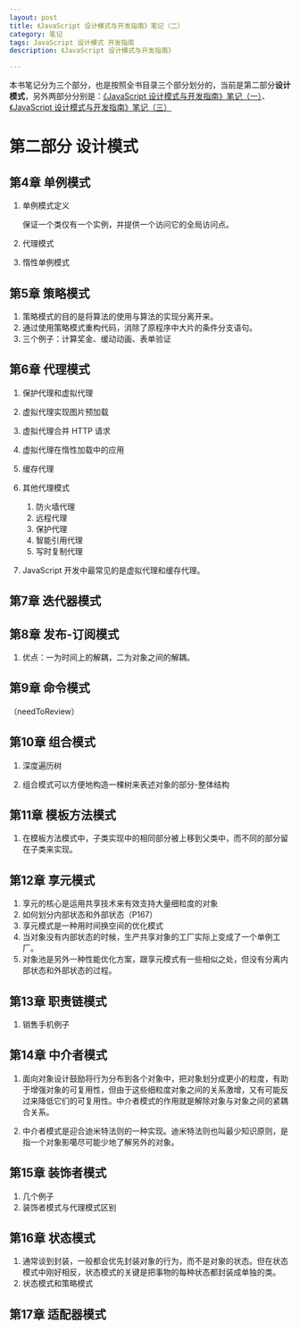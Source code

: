```yaml
---
layout: post
title: 《JavaScript 设计模式与开发指南》笔记（二）
category: 笔记
tags: JavaScript 设计模式 开发指南
description: 《JavaScript 设计模式与开发指南》

---
```


本书笔记分为三个部分，也是按照全书目录三个部分划分的，当前是第二部分**设计模式**，另外两部分分别是：[《JavaScript 设计模式与开发指南》笔记（一）](/2016/03/12javascript-design-pattern-1.html)、[《JavaScript 设计模式与开发指南》笔记（三）](/2016/03/19/javascript-design-pattern-3.html)

# 第二部分 设计模式

## 第4章 单例模式

1. 单例模式定义

	保证一个类仅有一个实例，并提供一个访问它的全局访问点。
	
2. 代理模式
3. 惰性单例模式

## 第5章 策略模式

1. 策略模式的目的是将算法的使用与算法的实现分离开来。
2. 通过使用策略模式重构代码，消除了原程序中大片的条件分支语句。
3. 三个例子：计算奖金、缓动动画、表单验证

## 第6章 代理模式

1. 保护代理和虚拟代理
2. 虚拟代理实现图片预加载
3. 虚拟代理合并 HTTP 请求
4. 虚拟代理在惰性加载中的应用
5. 缓存代理
6. 其他代理模式

	1. 防火墙代理
	2. 远程代理
	3. 保护代理
	4. 智能引用代理
	5. 写时复制代理
	
7. JavaScript 开发中最常见的是虚拟代理和缓存代理。

## 第7章 迭代器模式

## 第8章 发布-订阅模式

1. 优点：一为时间上的解耦，二为对象之间的解耦。

## 第9章 命令模式

（needToReview）

## 第10章 组合模式

1. 深度遍历树

2. 组合模式可以方便地构造一棵树来表述对象的部分-整体结构

## 第11章 模板方法模式

1. 在模板方法模式中，子类实现中的相同部分被上移到父类中，而不同的部分留在子类来实现。

## 第12章 享元模式

1. 享元的核心是运用共享技术来有效支持大量细粒度的对象
2. 如何划分内部状态和外部状态（P167）
3. 享元模式是一种用时间换空间的优化模式
4. 当对象没有内部状态的时候，生产共享对象的工厂实际上变成了一个单例工厂。
5. 对象池是另外一种性能优化方案，跟享元模式有一些相似之处，但没有分离内部状态和外部状态的过程。

## 第13章 职责链模式

1. 销售手机例子

## 第14章 中介者模式

1. 面向对象设计鼓励将行为分布到各个对象中，把对象划分成更小的粒度，有助于增强对象的可复用性，但由于这些细粒度对象之间的关系激增，又有可能反过来降低它们的可复用性。中介者模式的作用就是解除对象与对象之间的紧耦合关系。

2. 中介者模式是迎合迪米特法则的一种实现。迪米特法则也叫最少知识原则，是指一个对象影噶尽可能少地了解另外的对象。

## 第15章 装饰者模式

1. 几个例子
2. 装饰者模式与代理模式区别

## 第16章 状态模式

1. 通常谈到封装，一般都会优先封装对象的行为，而不是对象的状态。但在状态模式中刚好相反，状态模式的关键是把事物的每种状态都封装成单独的类。
2. 状态模式和策略模式

## 第17章 适配器模式